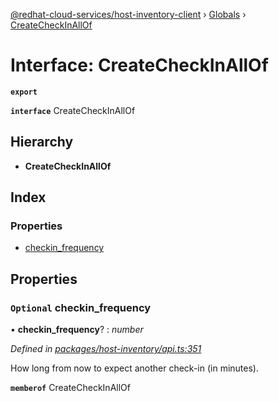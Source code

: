 [@redhat-cloud-services/host-inventory-client](../README.md) › [Globals](../globals.md) › [CreateCheckInAllOf](createcheckinallof.md)

# Interface: CreateCheckInAllOf

**`export`** 

**`interface`** CreateCheckInAllOf

## Hierarchy

* **CreateCheckInAllOf**

## Index

### Properties

* [checkin_frequency](createcheckinallof.md#optional-checkin_frequency)

## Properties

### `Optional` checkin_frequency

• **checkin_frequency**? : *number*

*Defined in [packages/host-inventory/api.ts:351](https://github.com/RedHatInsights/javascript-clients/blob/master/packages/host-inventory/api.ts#L351)*

How long from now to expect another check-in (in minutes).

**`memberof`** CreateCheckInAllOf

